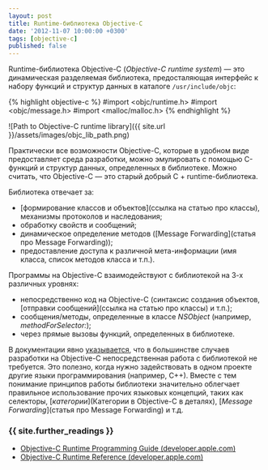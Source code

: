 ```yaml
---
layout: post
title: Runtime-библиотека Objective-C
date: '2012-11-07 10:00:00 +0300'
tags: [objective-c]
published: false
---
```


Runtime-библиотека Objective-C (_Objective-С runtime system_) — это динамическая разделяемая библиотека, предосталяющая интерфейс к набору функций и структур данных в каталоге `/usr/include/objc`:

{% highlight objective-c %}
#import <objc/runtime.h>
#import <objc/message.h>
#import <malloc/malloc.h>
{% endhighlight %}

![Path to Objective-C runtime library]({{ site.url }}/assets/images/objc_lib_path.png)

Практически все возможности Objective-C, которые в удобном виде предоставляет среда разработки, можно эмулировать с помощью C-функций и структур данных, определенных в библиотеке. Можно считать, что Objective-C — это старый добрый C + runtime-библиотека.

Библиотека отвечает за:

* [формирование классов и объектов](ссылка на статью про классы), механизмы протоколов и наследования;
* обработку свойств и сообщений;
* динамическое определение методов ([Message Forwarding](статья про Message Forwarding));
* предоставление доступа к различной мета-информации (имя класса, список методов класса и т.п.).

Программы на Objective-C взаимодействуют с библиотекой на 3-х различных уровнях:

* непосредственно код на Objective-C (синтаксис создания объектов, [отправки сообщений](ссылка на статью про классы) и т.п.);
* сообщения/методы, определенные в классе _NSObject_ (например, _methodForSelector:_);
* через прямые вызовы функций, определенных в библиотеке.

В документации явно [указывается](https://developer.apple.com/library/ios/documentation/Cocoa/Reference/ObjCRuntimeRef/index.html#//apple_ref/c/tag/objc_cache), что в большинстве случаев разработки на Objective-C непосредственная работа с библиотекой не требуется. Это полезно, когда нужно задействовать в одном проекте другие языки программирования (например, С++). Вместе с тем понимание принципов работы библиотеки значительно облегчает правильное использование прочих языковых концепций, таких как селекторы, [_категории_](Категории в Objective-C в деталях), [_Message Forwarding_](статья про Message Forwarding) и т.д.  


### {{ site.further_readings }}


* [Objective-C Runtime Programming Guide (developer.apple.com)](https://developer.apple.com/library/ios/documentation/Cocoa/Conceptual/ObjCRuntimeGuide/Articles/ocrtInteracting.html)
* [Objective-C Runtime Reference (developer.apple.com)](https://developer.apple.com/library/ios/documentation/Cocoa/Reference/ObjCRuntimeRef/index.html#//apple_ref/c/tag/objc_cache)
